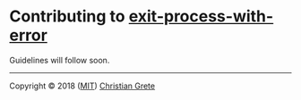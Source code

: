 # Contributing to [exit-process-with-error][repository-github-url]

Guidelines will follow soon.

---

Copyright © 2018 ([MIT](LICENSE.md)) [Christian Grete][repository-owner-url]

[repository-github-url]: https://github.com/ChristianGrete/exit-process-with-error
[repository-owner-url]: https://christiangrete.com
